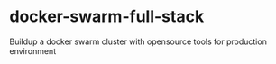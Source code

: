 # docker-swarm-full-stack
Buildup a docker swarm cluster with opensource tools for production environment
